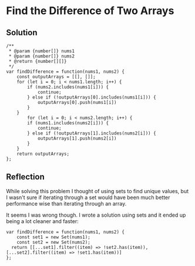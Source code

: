 # Find the Difference of Two Arrays

## Solution

```
/**
 * @param {number[]} nums1
 * @param {number[]} nums2
 * @return {number[][]}
 */
var findDifference = function(nums1, nums2) {
    const outputArrays = [[], []];
    for (let i = 0; i < nums1.length; i++) {
        if (nums2.includes(nums1[i])) {
            continue;
        } else if (!outputArrays[0].includes(nums1[i])) {
            outputArrays[0].push(nums1[i])
        }
    }
        for (let i = 0; i < nums2.length; i++) {
        if (nums1.includes(nums2[i])) {
            continue;
        } else if (!outputArrays[1].includes(nums2[i])) {
            outputArrays[1].push(nums2[i])
        }
    }
    return outputArrays;
};
```

## Reflection

While solving this problem I thought of using sets to find unique values, but I wasn't sure if iterating through a set would have been much better performance wise than iterating through an array.

It seems I was wrong though. I wrote a solution using sets and it ended up being a lot cleaner and faster:

```
var findDifference = function(nums1, nums2) {
    const set1 = new Set(nums1);
    const set2 = new Set(nums2);
  return [[...set1].filter((item) => !set2.has(item)), [...set2].filter((item) => !set1.has(item))]
};
```
